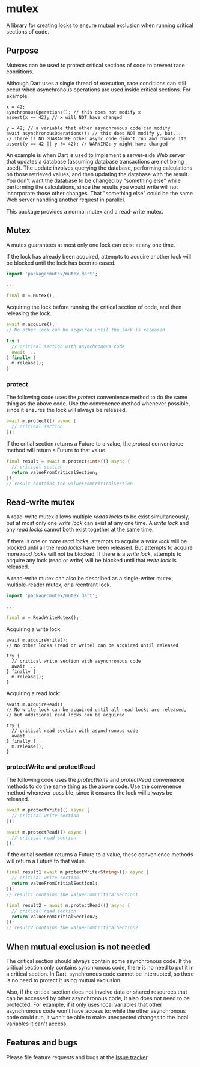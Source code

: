 # mutex

A library for creating locks to ensure mutual exclusion when
running critical sections of code.

## Purpose

Mutexes can be used to protect critical sections of code to prevent
race conditions.

Although Dart uses a single thread of execution, race conditions
can still occur when asynchronous operations are used inside
critical sections. For example,

    x = 42;
    synchronousOperations(); // this does not modify x
    assert(x == 42); // x will NOT have changed
    
    y = 42; // a variable that other asynchronous code can modify
    await asynchronousOperations(); // this does NOT modify y, but...
    // There is NO GUARANTEE other async code didn't run and change it!
    assert(y == 42 || y != 42); // WARNING: y might have changed

An example is when Dart is used to implement a server-side Web server
that updates a database (assuming database transactions are not being
used). The update involves querying the database, performing
calculations on those retrieved values, and then updating the database
with the result.  You don't want the database to be changed by
"something else" while performing the calculations, since the results
you would write will not incorporate those other changes. That
"something else" could be the same Web server handling another request
in parallel.

This package provides a normal mutex and a read-write mutex.

## Mutex

A mutex guarantees at most only one lock can exist at any one time.

If the lock has already been acquired, attempts to acquire another
lock will be blocked until the lock has been released.

```dart
import 'package:mutex/mutex.dart';

...

final m = Mutex();
```

Acquiring the lock before running the critical section of code,
and then releasing the lock.

```dart
await m.acquire();
// No other lock can be acquired until the lock is released

try {
  // critical section with asynchronous code
  await ...
} finally {
  m.release();
}
```

### protect

The following code uses the _protect_ convenience method to do the
same thing as the above code. Use the convenence method whenever
possible, since it ensures the lock will always be released.

```dart
await m.protect(() async {
  // critical section
});
```

If the critial section returns a Future to a value, the _protect_
convenience method will return a Future to that value.

```dart
final result = await m.protect<int>(() async {
  // critical section
  return valueFromCriticalSection;
});
// result contains the valueFromCriticalSection
```


## Read-write mutex

A read-write mutex allows multiple _reads locks_ to be exist
simultaneously, but at most only one _write lock_ can exist at any one
time. A _write lock_ and any _read locks_ cannot both exist together
at the same time.

If there is one or more _read locks_, attempts to acquire a _write
lock_ will be blocked until all the _read locks_ have been
released. But attempts to acquire more _read locks_ will not be
blocked. If there is a _write lock_, attempts to acquire any lock
(read or write) will be blocked until that _write lock_ is released.

A read-write mutex can also be described as a single-writer mutex,
multiple-reader mutex, or a reentrant lock.

```dart
import 'package:mutex/mutex.dart';

...

final m = ReadWriteMutex();
```

Acquiring a write lock:
 
    await m.acquireWrite();
    // No other locks (read or write) can be acquired until released
	
    try {
      // critical write section with asynchronous code
	  await ...
    } finally {
      m.release();
    }

Acquiring a read lock:

    await m.acquireRead();
    // No write lock can be acquired until all read locks are released,
	// but additional read locks can be acquired.
	
    try {
      // critical read section with asynchronous code
	  await ...
    } finally {
      m.release();
    }

### protectWrite and protectRead

The following code uses the _protectWrite_ and _protectRead_
convenience methods to do the same thing as the above code. Use the
convenence method whenever possible, since it ensures the lock will
always be released.

```dart
await m.protectWrite(() async {
  // critical write section
});

await m.protectRead(() async {
  // critical read section
});
```

If the critial section returns a Future to a value, these convenience
methods will return a Future to that value.

```dart
final result1 await m.protectWrite<String>(() async {
  // critical write section
  return valueFromCritialSection1;
});
// result1 contains the valueFromCriticalSection1

final result2 = await m.protectRead(() async {
  // critical read section
  return valueFromCritialSection2;
});
// result2 contains the valueFromCriticalSection2
```

## When mutual exclusion is not needed

The critical section should always contain some asynchronous code.  If
the critical section only contains synchronous code, there is no need
to put it in a critical section. In Dart, synchronous code cannot be
interrupted, so there is no need to protect it using mutual exclusion.

Also, if the critical section does not involve data or shared
resources that can be accessed by other asynchronous code, it also
does not need to be protected.  For example, if it only uses local
variables that other asynchronous code won't have access to: while the
other asynchronous code could run, it won't be able to make unexpected
changes to the local variables it can't access.

## Features and bugs

Please file feature requests and bugs at the [issue tracker][tracker].

[tracker]: https://github.com/hoylen/dart-mutex/issues
